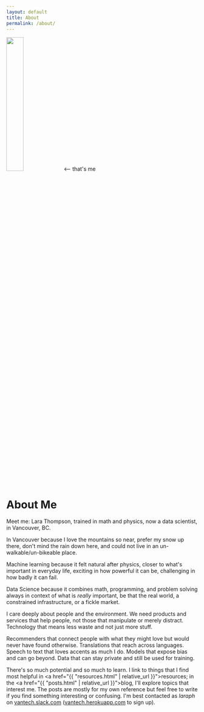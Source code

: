 ```yaml
---
layout: default
title: About
permalink: /about/
---
```


<img src="{{ site.author.avatar | relative_url }}" width="30%"><-- that's me

# About Me

Meet me: Lara Thompson, trained in math and physics, now a data scientist, in Vancouver, BC.

In Vancouver because I love the mountains so near, prefer my snow up there, don't mind the rain down here, and could not live in an un-walkable/un-bikeable place.

Machine learning because it felt natural after physics, closer to what's important in everyday life, exciting in how powerful it can be, challenging in how badly it can fail.

Data Science because it combines math, programming, and problem solving always in context of what is *really* important, be that the real world, a constrained infrastructure, or a fickle market.

I care deeply about people and the environment. We need products and services that help people, not those that manipulate or merely distract. Technology that means less waste and not just more stuff. 

Recommenders that connect people with what they might love but would never have found otherwise.
Translations that reach across languages. Speech to text that loves accents as much I do. Models that expose bias and can go beyond. Data that can stay private and still be used for training.

There's so much potential and so much to learn. I link to things that I find most helpful in <a href="{{ "resources.html" | relative_url }}">resources</a>; in the <a href="{{ "posts.html" | relative_url }}">blog</a>, I'll explore topics that interest me. The posts are mostly for my own reference but feel free to write if you find something interesting or confusing. I'm best contacted as *laraph* on <a href="https://vantech.slack.com">vantech.slack.com</a> (<a href="https://vantech.herokuapp.com/">vantech.herokuapp.com</a> to sign up).
